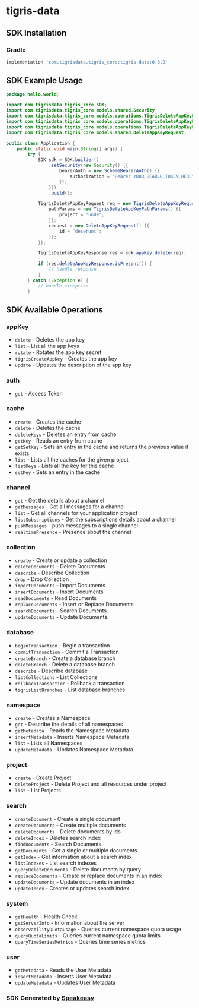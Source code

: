 # tigris-data

<!-- Start SDK Installation -->
## SDK Installation

### Gradle

```groovy
implementation 'com.tigrisdata.tigris_core:tigris-data:0.3.0'
```
<!-- End SDK Installation -->

## SDK Example Usage
<!-- Start SDK Example Usage -->
```java
package hello.world;

import com.tigrisdata.tigris_core.SDK;
import com.tigrisdata.tigris_core.models.shared.Security;
import com.tigrisdata.tigris_core.models.operations.TigrisDeleteAppKeyPathParams;
import com.tigrisdata.tigris_core.models.operations.TigrisDeleteAppKeyRequest;
import com.tigrisdata.tigris_core.models.operations.TigrisDeleteAppKeyResponse;
import com.tigrisdata.tigris_core.models.shared.DeleteAppKeyRequest;

public class Application {
    public static void main(String[] args) {
        try {
            SDK sdk = SDK.builder()
                .setSecurity(new Security() {{
                    bearerAuth = new SchemeBearerAuth() {{
                        authorization = "Bearer YOUR_BEARER_TOKEN_HERE";
                    }};
                }})
                .build();

            TigrisDeleteAppKeyRequest req = new TigrisDeleteAppKeyRequest() {{
                pathParams = new TigrisDeleteAppKeyPathParams() {{
                    project = "unde";
                }};
                request = new DeleteAppKeyRequest() {{
                    id = "deserunt";
                }};
            }};            

            TigrisDeleteAppKeyResponse res = sdk.appKey.delete(req);

            if (res.deleteAppKeyResponse.isPresent()) {
                // handle response
            }
        } catch (Exception e) {
            // handle exception
        }
```
<!-- End SDK Example Usage -->

<!-- Start SDK Available Operations -->
## SDK Available Operations


### appKey

* `delete` - Deletes the app key
* `list` - List all the app keys
* `rotate` - Rotates the app key secret
* `tigrisCreateAppKey` - Creates the app key
* `update` - Updates the description of the app key

### auth

* `get` - Access Token

### cache

* `create` - Creates the cache
* `delete` - Deletes the cache
* `deleteKeys` - Deletes an entry from cache
* `getKey` - Reads an entry from cache
* `getSetKey` - Sets an entry in the cache and returns the previous value if exists
* `list` - Lists all the caches for the given project
* `listKeys` - Lists all the key for this cache
* `setKey` - Sets an entry in the cache

### channel

* `get` - Get the details about a channel
* `getMessages` - Get all messages for a channel
* `list` - Get all channels for your application project
* `listSubscriptions` - Get the subscriptions details about a channel
* `pushMessages` - push messages to a single channel
* `realtimePresence` - Presence about the channel

### collection

* `create` - Create or update a collection
* `deleteDocuments` - Delete Documents
* `describe` - Describe Collection
* `drop` - Drop Collection
* `importDocuments` - Import Documents
* `insertDocuments` - Insert Documents
* `readDocuments` - Read Documents
* `replaceDocuments` - Insert or Replace Documents
* `searchDocuments` - Search Documents.
* `updateDocuments` - Update Documents.

### database

* `beginTransaction` - Begin a transaction
* `commitTransaction` - Commit a Transaction
* `createBranch` - Create a database branch
* `deleteBranch` - Delete a database branch
* `describe` - Describe database
* `listCollections` - List Collections
* `rollbackTransaction` - Rollback a transaction
* `tigrisListBranches` - List database branches

### namespace

* `create` - Creates a Namespace
* `get` - Describe the details of all namespaces
* `getMetadata` - Reads the Namespace Metadata
* `insertMetadata` - Inserts Namespace Metadata
* `list` - Lists all Namespaces
* `updateMetadata` - Updates Namespace Metadata

### project

* `create` - Create Project
* `deleteProject` - Delete Project and all resources under project
* `list` - List Projects

### search

* `createDocument` - Create a single document
* `createDocuments` - Create multiple documents
* `deleteDocuments` - Delete documents by ids
* `deleteIndex` - Deletes search index
* `findDocuments` - Search Documents.
* `getDocuments` - Get a single or multiple documents
* `getIndex` - Get information about a search index
* `listIndexes` - List search indexes
* `queryDeleteDocuments` - Delete documents by query
* `replaceDocuments` - Create or replace documents in an index
* `updateDocuments` - Update documents in an index
* `updateIndex` - Creates or updates search index

### system

* `getHealth` - Health Check
* `getServerInfo` - Information about the server
* `observabilityQuotaUsage` - Queries current namespace quota usage
* `queryQuotaLimits` - Queries current namespace quota limits
* `queryTimeSeriesMetrics` - Queries time series metrics

### user

* `getMetadata` - Reads the User Metadata
* `insertMetadata` - Inserts User Metadata
* `updateMetadata` - Updates User Metadata
<!-- End SDK Available Operations -->

### SDK Generated by [Speakeasy](https://docs.speakeasyapi.dev/docs/using-speakeasy/client-sdks)
